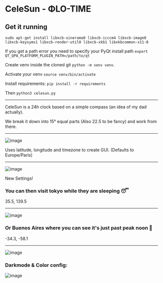 # CeleSun -  ΦLO-TIME

Get it running
---

`sudo apt-get install libxcb-xinerama0 libxcb-icccm4 libxcb-image0 libxcb-keysyms1 libxcb-render-util0 libxcb-xkb1 libxkbcommon-x11-0`

If you get a path error you need to specify your PyQt install path `export QT_QPA_PLATFORM_PLUGIN_PATH=/path/to/qt` 

Create venv inside the cloned git `python -m venv venv`.

Activate your venv `source venv/bin/activate`

Install requirements: `pip install -r requirements`

Then `python3 celesun.py` 

----
CeleSun is a 24h clock based on a simple compass (an idea of my dad actually). 

We break it down into 15° equal parts (Also 22.5 to be fancy) and work from there.

---
![image](https://github.com/user-attachments/assets/b757cdfc-4c70-45fa-a0b6-55a876528ede)

Uses latitude, longitude and timezone to create GUI. (Defaults to Europe/Paris)

---
![image](https://github.com/user-attachments/assets/4503be89-a3cc-49b1-970a-52c19f5955a0)

New Settings!

### You can then visit tokyo while they are sleeping 😴

35.5, 139.5

---
![image](https://github.com/user-attachments/assets/4f36317f-d66c-4f7b-8559-e47be52fe1c8)

### Or Buenos Aires where you can see it's just past peak noon 🔆 

-34.3, -58.1

---
![image](https://github.com/user-attachments/assets/c272505e-f03f-4879-9267-b248116a9068)

### Darkmode & Color config:

![image](https://github.com/user-attachments/assets/74314214-fc6d-4f27-9a8f-ec4d061e8a08)


